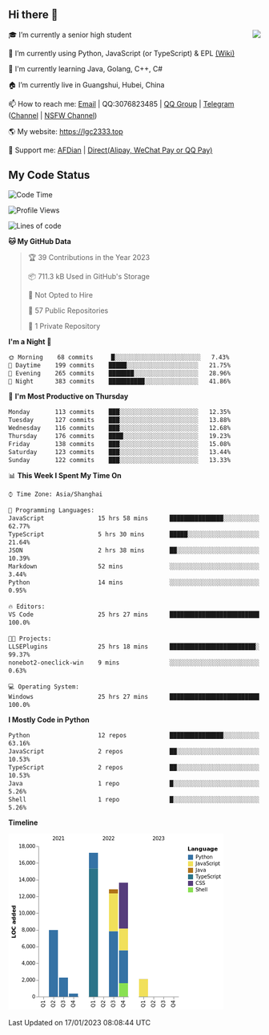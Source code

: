 ## Hi there 👋

<div width="50%">
<img align="right" src="https://readme.lgc2333.top/api?username=lgc2333&show_icons=true" />
</div>

🎓 I’m currently a senior high student

📝 I’m currently using Python, JavaScript (or TypeScript) & EPL [(Wiki)](https://en.wikipedia.org/wiki/Easy_Programming_Language)

📒 I'm currently learning Java, Golang, C++, C#

🏠 I’m currently live in Guangshui, Hubei, China

📫 How to reach me: [Email](mailto:lgc2333@126.com) | QQ:3076823485 | [QQ Group](https://jq.qq.com/?_wv=1027&k=ktwOHdU2) | [Telegram](https://t.me/@lgc2333) ([Channel](https://t.me/stu2333_pd) | [NSFW Channel](https://t.me/stu_collection))

🌎 My website: <https://lgc2333.top>

🤝 Support me: [AFDian](https://afdian.net/@lgc2333) | [Direct(Alipay, WeChat Pay or QQ Pay)](https://s2.loli.net/2022/02/03/MLqe53BjWOAhpcF.png)

## My Code Status

<!--START_SECTION:waka-->
![Code Time](http://img.shields.io/badge/Code%20Time-1%2C002%20hrs%2050%20mins-blue)

![Profile Views](http://img.shields.io/badge/Profile%20Views-35-blue)

![Lines of code](https://img.shields.io/badge/From%20Hello%20World%20I%27ve%20Written-56%20Thousand%20lines%20of%20code-blue)

**🐱 My GitHub Data** 

> 🏆 39 Contributions in the Year 2023
 > 
> 📦 711.3 kB Used in GitHub's Storage 
 > 
> 🚫 Not Opted to Hire
 > 
> 📜 57 Public Repositories 
 > 
> 🔑 1 Private Repository 
 > 
**I'm a Night 🦉** 

```text
🌞 Morning    68 commits     █░░░░░░░░░░░░░░░░░░░░░░░░   7.43% 
🌆 Daytime    199 commits    █████░░░░░░░░░░░░░░░░░░░░   21.75% 
🌃 Evening    265 commits    ███████░░░░░░░░░░░░░░░░░░   28.96% 
🌙 Night      383 commits    ██████████░░░░░░░░░░░░░░░   41.86%

```
📅 **I'm Most Productive on Thursday** 

```text
Monday       113 commits    ███░░░░░░░░░░░░░░░░░░░░░░   12.35% 
Tuesday      127 commits    ███░░░░░░░░░░░░░░░░░░░░░░   13.88% 
Wednesday    116 commits    ███░░░░░░░░░░░░░░░░░░░░░░   12.68% 
Thursday     176 commits    ████░░░░░░░░░░░░░░░░░░░░░   19.23% 
Friday       138 commits    ███░░░░░░░░░░░░░░░░░░░░░░   15.08% 
Saturday     123 commits    ███░░░░░░░░░░░░░░░░░░░░░░   13.44% 
Sunday       122 commits    ███░░░░░░░░░░░░░░░░░░░░░░   13.33%

```


📊 **This Week I Spent My Time On** 

```text
⌚︎ Time Zone: Asia/Shanghai

💬 Programming Languages: 
JavaScript               15 hrs 58 mins      ███████████████░░░░░░░░░░   62.77% 
TypeScript               5 hrs 30 mins       █████░░░░░░░░░░░░░░░░░░░░   21.64% 
JSON                     2 hrs 38 mins       ██░░░░░░░░░░░░░░░░░░░░░░░   10.39% 
Markdown                 52 mins             ░░░░░░░░░░░░░░░░░░░░░░░░░   3.44% 
Python                   14 mins             ░░░░░░░░░░░░░░░░░░░░░░░░░   0.95%

🔥 Editors: 
VS Code                  25 hrs 27 mins      █████████████████████████   100.0%

🐱‍💻 Projects: 
LLSEPlugins              25 hrs 18 mins      ████████████████████████░   99.37% 
nonebot2-oneclick-win    9 mins              ░░░░░░░░░░░░░░░░░░░░░░░░░   0.63%

💻 Operating System: 
Windows                  25 hrs 27 mins      █████████████████████████   100.0%

```

**I Mostly Code in Python** 

```text
Python                   12 repos            ███████████████░░░░░░░░░░   63.16% 
JavaScript               2 repos             ██░░░░░░░░░░░░░░░░░░░░░░░   10.53% 
TypeScript               2 repos             ██░░░░░░░░░░░░░░░░░░░░░░░   10.53% 
Java                     1 repo              █░░░░░░░░░░░░░░░░░░░░░░░░   5.26% 
Shell                    1 repo              █░░░░░░░░░░░░░░░░░░░░░░░░   5.26%

```


**Timeline**

![Chart not found](https://raw.githubusercontent.com/lgc2333/lgc2333/main/charts/bar_graph.png) 


 Last Updated on 17/01/2023 08:08:44 UTC
<!--END_SECTION:waka-->
